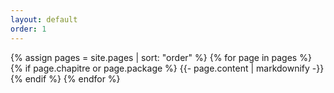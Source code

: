 ```yaml
---
layout: default
order: 1
---
```


{% assign pages = site.pages | sort: "order" %}
{% for page in pages %}
  {% if page.chapitre or page.package %}
    {{- page.content | markdownify -}}
  {% endif %}
{% endfor %}
